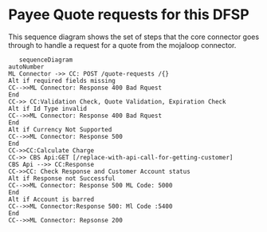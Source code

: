 # Payee Quote requests for this DFSP
This sequence diagram shows the set of steps that the core connector goes through to handle a request for a quote from the mojaloop connector.

```mermaid
   sequenceDiagram
autoNumber
ML Connector ->> CC: POST /quote-requests /{}
Alt if required fields missing
CC-->>ML Connector: Response 400 Bad Rquest
End
CC->> CC:Validation Check, Quote Validation, Expiration Check
Alt if Id Type invalid
CC-->>ML Connector: Response 400 Bad Rquest
End
Alt if Currency Not Supported
CC-->>ML Connector: Response 500
End
CC->>CC:Calculate Charge
CC->> CBS Api:GET [/replace-with-api-call-for-getting-customer] 
CBS Api -->> CC:Response
CC->>CC: Check Response and Customer Account status 
Alt if Response not Successful
CC-->>ML Connector: Response 500 ML Code: 5000
End
Alt if Account is barred
CC-->>ML Connector:Response 500: Ml Code :5400
End
CC-->>ML Connector: Repsonse 200
```
